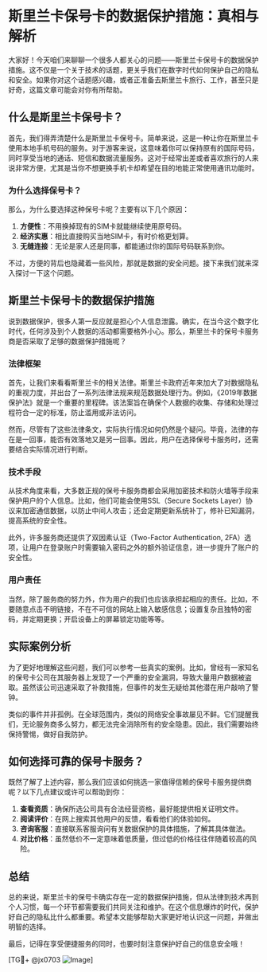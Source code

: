 # 斯里兰卡保号卡的数据保护措施：真相与解析

大家好！今天咱们来聊聊一个很多人都关心的问题——斯里兰卡保号卡的数据保护措施。这不仅是一个关于技术的话题，更关乎我们在数字时代如何保护自己的隐私和安全。如果你对这个话题感兴趣，或者正准备去斯里兰卡旅行、工作，甚至只是好奇，这篇文章可能会对你有所帮助。

## 什么是斯里兰卡保号卡？

首先，我们得弄清楚什么是斯里兰卡保号卡。简单来说，这是一种让你在斯里兰卡使用本地手机号码的服务。对于游客来说，这意味着你可以保持原有的国际号码，同时享受当地的通话、短信和数据流量服务。这对于经常出差或者喜欢旅行的人来说非常方便，尤其是当你不想更换手机卡却希望在目的地能正常使用通讯功能时。

### 为什么选择保号卡？

那么，为什么要选择这种保号卡呢？主要有以下几个原因：

1. **方便性**：不用换掉现有的SIM卡就能继续使用原号码。
2. **经济实惠**：相比直接购买当地SIM卡，有时价格更划算。
3. **无缝连接**：无论是家人还是同事，都能通过你的国际号码联系到你。

不过，方便的背后也隐藏着一些风险，那就是数据的安全问题。接下来我们就来深入探讨一下这个问题。

## 斯里兰卡保号卡的数据保护措施

说到数据保护，很多人第一反应就是担心个人信息泄露。确实，在当今这个数字化时代，任何涉及到个人数据的活动都需要格外小心。那么，斯里兰卡的保号卡服务商是否采取了足够的数据保护措施呢？

### 法律框架

首先，让我们来看看斯里兰卡的相关法律。斯里兰卡政府近年来加大了对数据隐私的重视力度，并出台了一系列法律法规来规范数据处理行为。例如，《2019年数据保护法》就是一个重要的里程碑。该法案旨在确保个人数据的收集、存储和处理过程符合一定的标准，防止滥用或非法访问。

然而，尽管有了这些法律条文，实际执行情况如何仍然是个疑问。毕竟，法律的存在是一回事，能否有效落地又是另一回事。因此，用户在选择保号卡服务时，还需要结合实际情况进行判断。

### 技术手段

从技术角度来看，大多数正规的保号卡服务商都会采用加密技术和防火墙等手段来保护用户的个人信息。比如，他们可能会使用SSL（Secure Sockets Layer）协议来加密通信数据，以防止中间人攻击；还会定期更新系统补丁，修补已知漏洞，提高系统的安全性。

此外，许多服务商还提供了双因素认证（Two-Factor Authentication, 2FA）选项，让用户在登录账户时需要输入密码之外的额外验证信息，进一步提升了账户的安全性。

### 用户责任

当然，除了服务商的努力外，作为用户的我们也应该承担起相应的责任。比如，不要随意点击不明链接，不在不可信的网站上输入敏感信息；设置复杂且独特的密码，并定期更换；开启设备上的屏幕锁定功能等等。

## 实际案例分析

为了更好地理解这些问题，我们可以参考一些真实的案例。比如，曾经有一家知名的保号卡公司在其服务器上发现了一个严重的安全漏洞，导致大量用户数据被盗取。虽然该公司迅速采取了补救措施，但事件的发生无疑给其他潜在用户敲响了警钟。

类似的事件并非孤例。在全球范围内，类似的网络安全事故屡见不鲜。它们提醒我们，无论服务商多么努力，都无法完全消除所有的安全隐患。因此，我们需要始终保持警惕，做好自我防护。

## 如何选择可靠的保号卡服务？

既然了解了上述内容，那么我们应该如何挑选一家值得信赖的保号卡服务提供商呢？以下几点建议或许可以帮助到你：

1. **查看资质**：确保所选公司具有合法经营资格，最好能提供相关证明文件。
2. **阅读评价**：在网上搜索其他用户的反馈，看看他们的体验如何。
3. **咨询客服**：直接联系客服询问有关数据保护的具体措施，了解其具体做法。
4. **对比价格**：虽然低价不一定意味着低质量，但过低的价格往往伴随着较高的风险。

## 总结

总的来说，斯里兰卡的保号卡确实存在一定的数据保护措施，但从法律到技术再到个人习惯，每一个环节都需要我们共同关注和维护。在这个信息爆炸的时代，保护好自己的隐私比什么都重要。希望本文能够帮助大家更好地认识这一问题，并做出明智的选择。

最后，记得在享受便捷服务的同时，也要时刻注意保护好自己的信息安全哦！

[TG💪+ @jx0703 ![Image](https://github.com/user-attachments/assets/dbca1d08-cadb-493c-b0ec-ad6f7a83f270)]